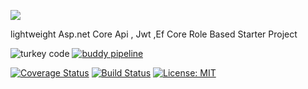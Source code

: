 ![](https://imgup.nl/images/2019/08/28/fva.png)



lightweight Asp.net Core Api , Jwt ,Ef Core Role Based Starter Project 


![turkey code](https://img.shields.io/badge/turkey-code-red?token=e932fafd10be786beab5311705d156b15c65e611f8a5c98077d3d3b6e03c5e5d "buddy pipeline") 
[![buddy pipeline](https://app.buddy.works/berkanarikan/lightweight/pipelines/pipeline/206740/badge.svg?token=e932fafd10be786beab5311705d156b15c65e611f8a5c98077d3d3b6e03c5e5d "buddy pipeline")](https://app.buddy.works/berkanarikan/lightweight/pipelines/pipeline/206740)

[![Coverage Status](https://coveralls.io/repos/github/BerkanARIKAN/lightweight/badge.svg?branch=master)](https://coveralls.io/github/BerkanARIKAN/lightweight?branch=master)
[![Build Status](https://dev.azure.com/berkanarikan/Berkanarikan/_apis/build/status/BerkanARIKAN.lightweight?branchName=master)](https://dev.azure.com/berkanarikan/Berkanarikan/_build/latest?definitionId=1&branchName=master)
[![License: MIT](https://img.shields.io/badge/License-MIT-yellow.svg)](https://opensource.org/licenses/MIT)
